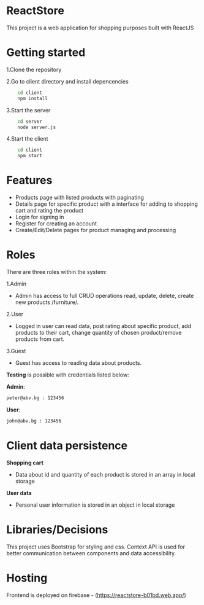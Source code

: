 # ReactStore

This project is a web application for shopping purposes built with ReactJS

# Getting started

1.Clone the repository

2.Go to client directory and install depencencies

```bash
    cd client
    npm install
```

3.Start the server

```bash
    cd server
    node server.js
```
4.Start the client

```bash
    cd client
    npm start
```
# Features 
* Products page with listed products with paginating
* Details page for specific product with a interface for adding to shopping cart and rating the product
* Login for signing in 
* Register for creating an account
* Create/Edit/Delete pages for product managing and processing

# Roles

There are three roles within the system:

1.Admin

 - Admin has access to full CRUD operations read, update, delete, create new products /furniture/.

2.User

 - Logged in user can read data, post rating about specific product, add products to their cart, change quantity of chosen product/remove products from cart.

3.Guest
* Guest has access to reading data about products.

**Testing** is possible with credentials listed below: 

**Admin**: 
```bash
peter@abv.bg : 123456
```
**User**: 
```bash
john@abv.bg : 123456
```

# Client data persistence
**Shopping cart**
* Data about id and quantity of each product is stored in an array in local storage 

**User data**
* Personal user information is stored in an object in local storage 


# Libraries/Decisions
This project uses Bootstrap for styling and css.
Context API is used for better communication between components and data accessibility.


# Hosting
Frontend is deployed on firebase - (https://reactstore-b01bd.web.app/)

